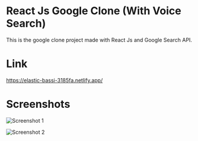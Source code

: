 # React Js Google Clone (With Voice Search)
This is the google clone project made with React Js and Google Search API. 

# Link
https://elastic-bassi-3185fa.netlify.app/

# Screenshots
![Screenshot 1](https://user-images.githubusercontent.com/68656122/130724777-e82d6ca9-76e1-4d84-a51f-7d73a7906fa8.png)

![Screenshot 2](https://user-images.githubusercontent.com/68656122/130909202-34294bd7-4868-4644-8be1-d644960428cf.png)




